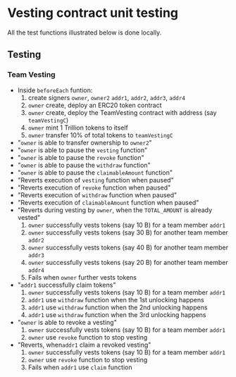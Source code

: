 # Vesting contract unit testing
All the test functions illustrated below is done locally.

## Testing
### Team Vesting
* Inside `beforeEach` funtion:
	1. create signers `owner`, `owner2` `addr1`, `addr2`, `addr3`, `addr4`
	1. `owner` create, deploy an ERC20 token contract
	1. `owner` create, deploy the TeamVesting contract with address (say `teamVestingC`)
	1. `owner` mint 1 Trillion tokens to itself
	1. `owner` transfer 10% of total tokens to `teamVestingC`
* "`owner` is able to transfer ownership to `owner2`"
* "`owner` is able to pause the `vesting` function"
* "`owner` is able to pause the `revoke` function"
* "`owner` is able to pause the `withdraw` function"
* "`owner` is able to pause the `claimableAmount` function"
* "Reverts execution of `vesting` function when paused"
* "Reverts execution of `revoke` function when paused"
* "Reverts execution of `withdraw` function when paused"
* "Reverts execution of `claimableAmount` function when paused"
* "Reverts during vesting by `owner`, when the `TOTAL_AMOUNT` is already vested"
	1. `owner` successfully vests tokens (say 10 B) for a team member `addr1`
	1. `owner` successfully vests tokens (say 30 B) for another team member `addr2`
	1. `owner` successfully vests tokens (say 40 B) for another team member `addr3`
	1. `owner` successfully vests tokens (say 20 B) for another team member `addr4`
	1. Fails when `owner` further vests tokens
* "`addr1` successfully claim tokens"
	1. `owner` successfully vests tokens (say 10 B) for a team member `addr1`
	1. `addr1` use `withdraw` function when the 1st unlocking happens 
	1. `addr1` use `withdraw` function when the 2nd unlocking happens 
	1. `addr1` use `withdraw` function when the 3rd unlocking happens
* "`owner` is able to revoke a vesting"
	1. `owner` successfully vests tokens (say 10 B) for a team member `addr1`
	1. `owner` use `revoke` function to stop vesting
* "Reverts, when`addr1` claim a revoked vesting"
	1. `owner` successfully vests tokens (say 10 B) for a team member `addr1`
	1. `owner` use `revoke` function to stop vesting
	1. Fails when `addr1` use `claim` function
